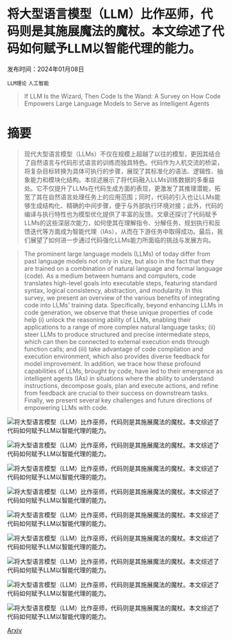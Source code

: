 # 将大型语言模型（LLM）比作巫师，代码则是其施展魔法的魔杖。本文综述了代码如何赋予LLM以智能代理的能力。

发布时间：2024年01月08日

`LLM理论` `人工智能`

> If LLM Is the Wizard, Then Code Is the Wand: A Survey on How Code Empowers Large Language Models to Serve as Intelligent Agents

# 摘要

> 现代大型语言模型（LLMs）不仅在规模上超越了以往的模型，更因其结合了自然语言与代码形式语言的训练而独具特色。代码作为人机交流的桥梁，将复杂目标转换为具体可执行的步骤，展现了其标准化的语法、逻辑性、抽象能力和模块化结构。本综述展示了将代码融入LLMs训练数据的多重益处。它不仅提升了LLMs在代码生成方面的表现，更激发了其推理潜能，拓宽了其在自然语言处理任务上的应用范围；同时，代码的引入也让LLMs能够生成结构化、精确的中间步骤，便于与外部执行环境对接；此外，代码的编译与执行特性也为模型优化提供了丰富的反馈。文章还探讨了代码赋予LLMs的这些深层次能力，如何使其在理解指令、分解任务、规划执行和反馈迭代等方面成为智能代理（IAs），从而在下游任务中取得成功。最后，我们展望了如何进一步通过代码强化LLMs能力所面临的挑战与发展方向。

> The prominent large language models (LLMs) of today differ from past language models not only in size, but also in the fact that they are trained on a combination of natural language and formal language (code). As a medium between humans and computers, code translates high-level goals into executable steps, featuring standard syntax, logical consistency, abstraction, and modularity. In this survey, we present an overview of the various benefits of integrating code into LLMs' training data. Specifically, beyond enhancing LLMs in code generation, we observe that these unique properties of code help (i) unlock the reasoning ability of LLMs, enabling their applications to a range of more complex natural language tasks; (ii) steer LLMs to produce structured and precise intermediate steps, which can then be connected to external execution ends through function calls; and (iii) take advantage of code compilation and execution environment, which also provides diverse feedback for model improvement. In addition, we trace how these profound capabilities of LLMs, brought by code, have led to their emergence as intelligent agents (IAs) in situations where the ability to understand instructions, decompose goals, plan and execute actions, and refine from feedback are crucial to their success on downstream tasks. Finally, we present several key challenges and future directions of empowering LLMs with code.

![将大型语言模型（LLM）比作巫师，代码则是其施展魔法的魔杖。本文综述了代码如何赋予LLM以智能代理的能力。](../../../paper_images/2401.00812/1.png)

![将大型语言模型（LLM）比作巫师，代码则是其施展魔法的魔杖。本文综述了代码如何赋予LLM以智能代理的能力。](../../../paper_images/2401.00812/2-1.png)

![将大型语言模型（LLM）比作巫师，代码则是其施展魔法的魔杖。本文综述了代码如何赋予LLM以智能代理的能力。](../../../paper_images/2401.00812/2-2.png)

![将大型语言模型（LLM）比作巫师，代码则是其施展魔法的魔杖。本文综述了代码如何赋予LLM以智能代理的能力。](../../../paper_images/2401.00812/2-3.png)

![将大型语言模型（LLM）比作巫师，代码则是其施展魔法的魔杖。本文综述了代码如何赋予LLM以智能代理的能力。](../../../paper_images/2401.00812/3.png)

![将大型语言模型（LLM）比作巫师，代码则是其施展魔法的魔杖。本文综述了代码如何赋予LLM以智能代理的能力。](../../../paper_images/2401.00812/4.png)

![将大型语言模型（LLM）比作巫师，代码则是其施展魔法的魔杖。本文综述了代码如何赋予LLM以智能代理的能力。](../../../paper_images/2401.00812/agent.jpg)

![将大型语言模型（LLM）比作巫师，代码则是其施展魔法的魔杖。本文综述了代码如何赋予LLM以智能代理的能力。](../../../paper_images/2401.00812/Fig4.png)

![将大型语言模型（LLM）比作巫师，代码则是其施展魔法的魔杖。本文综述了代码如何赋予LLM以智能代理的能力。](../../../paper_images/2401.00812/x1.png)

[Arxiv](https://arxiv.org/abs/2401.00812)